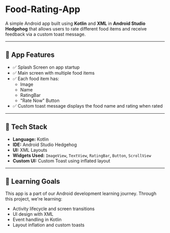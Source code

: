 # Food-Rating-App

A simple Android app built using **Kotlin** and **XML** in **Android Studio Hedgehog** that allows users to rate different food items and receive feedback via a custom toast message.

---

## 📱 App Features

- ✅ Splash Screen on app startup
- ✅ Main screen with multiple food items
- ✅ Each food item has:
  - Image
  - Name
  - RatingBar
  - "Rate Now" Button
- ✅ Custom toast message displays the food name and rating when rated

---

## 🔧 Tech Stack

- **Language:** Kotlin
- **IDE:** Android Studio Hedgehog
- **UI:** XML Layouts
- **Widgets Used:** `ImageView`, `TextView`, `RatingBar`, `Button`, `ScrollView`
- **Custom UI:** Custom Toast using inflated layout

---

## 🎯 Learning Goals

This app is a part of our Android development learning journey. Through this project, we're learning:

- Activity lifecycle and screen transitions
- UI design with XML
- Event handling in Kotlin
- Layout inflation and custom toasts
